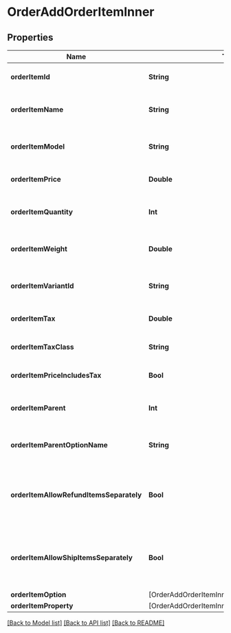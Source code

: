 # OrderAddOrderItemInner

## Properties
Name | Type | Description | Notes
------------ | ------------- | ------------- | -------------
**orderItemId** | **String** | Defines orders specified by order item id | 
**orderItemName** | **String** | Defines orders specified by order item name | 
**orderItemModel** | **String** | Defines orders specified by order item model | [optional] 
**orderItemPrice** | **Double** | Defines orders specified by order item price | 
**orderItemQuantity** | **Int** | Defines orders specified by order item quantity | 
**orderItemWeight** | **Double** | Defines orders specified by order item weight | [optional] 
**orderItemVariantId** | **String** | Ordered product variant. Where x is order item ID | [optional] 
**orderItemTax** | **Double** | Percentage of tax for product order | [optional] [default to 0]
**orderItemTaxClass** | **String** | Id of the tax class of product. | [optional] 
**orderItemPriceIncludesTax** | **Bool** | Defines if item price includes tax | [optional] [default to false]
**orderItemParent** | **Int** | Index of the parent grouped/bundle product | [optional] 
**orderItemParentOptionName** | **String** | Option name of the parent grouped/bundle product | [optional] 
**orderItemAllowRefundItemsSeparately** | **Bool** | Indicates whether subitems of the grouped/bundle product can be refunded separately | [optional] 
**orderItemAllowShipItemsSeparately** | **Bool** | Indicates whether subitems of the grouped/bundle product can be shipped separately | [optional] 
**orderItemOption** | [OrderAddOrderItemInnerOrderItemOptionInner] |  | [optional] 
**orderItemProperty** | [OrderAddOrderItemInnerOrderItemPropertyInner] |  | [optional] 

[[Back to Model list]](../README.md#documentation-for-models) [[Back to API list]](../README.md#documentation-for-api-endpoints) [[Back to README]](../README.md)


